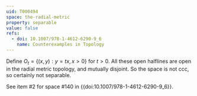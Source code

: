 ```yaml
---
uid: T000494
space: the-radial-metric
property: separable
value: false
refs:
  - doi: 10.1007/978-1-4612-6290-9_6
    name: Counterexamples in Topology
---
```

Define $O_t = \{ (x,y): y = tx, x > 0 \}$ for $t > 0$. All these open halflines are open in the radial metric topology, and mutually disjoint. So the space is not ccc, so certainly not separable.

See item #2 for space #140 in {{doi:10.1007/978-1-4612-6290-9_6}}.
